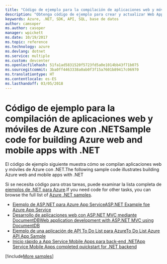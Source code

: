 ```yaml
---
title: "Código de ejemplo para la compilación de aplicaciones web y móviles de Azure con .NET"
description: "Obtenga código de ejemplo para crear y actualizar Web Apps mediante .NET."
keywords: Azure, .NET, SDK, API, SQL, base de datos
author: camsoper
ms.author: casoper
manager: wpickett
ms.date: 10/19/2017
ms.topic: reference
ms.technology: azure
ms.devlang: dotnet
ms.service: multiple
ms.custom: devcenter
ms.openlocfilehash: 51fa1ad5831520f5723fd5a0e1014bb43f71b075
ms.sourcegitcommit: 3ba0ff4463338a0ab0f3f15a7601b89417c06970
ms.translationtype: HT
ms.contentlocale: es-ES
ms.lasthandoff: 03/05/2018
---
```

# <a name="sample-code-for-building-azure-web-and-mobile-apps-with-net"></a><span data-ttu-id="665be-104">Código de ejemplo para la compilación de aplicaciones web y móviles de Azure con .NET</span><span class="sxs-lookup"><span data-stu-id="665be-104">Sample code for building Azure web and mobile apps with .NET</span></span>

<span data-ttu-id="665be-105">El código de ejemplo siguiente muestra cómo se compilan aplicaciones web y móviles de Azure con .NET.</span><span class="sxs-lookup"><span data-stu-id="665be-105">The following sample code illustrates building Azure web and mobile apps with .NET</span></span>

<span data-ttu-id="665be-106">Si se necesita código para otras tareas, puede examinar la lista completa de [ejemplos de .NET para Azure](https://azure.microsoft.com/resources/samples/?platform=dotnet&view=azure-dotnet).</span><span class="sxs-lookup"><span data-stu-id="665be-106">If you need code for other tasks, you can browse the full list of [Azure .NET samples](https://azure.microsoft.com/resources/samples/?platform=dotnet&view=azure-dotnet).</span></span>

- [<span data-ttu-id="665be-107">Ejemplo de ASP.NET para Azure App Service</span><span class="sxs-lookup"><span data-stu-id="665be-107">ASP.NET Example foe Azure App Service</span></span>](https://azure.microsoft.com/resources/samples/app-service-web-dotnet-get-started/)
- [<span data-ttu-id="665be-108">Desarrollo de aplicaciones web con ASP.NET MVC mediante DocumentDB</span><span class="sxs-lookup"><span data-stu-id="665be-108">Web application development with ASP.NET MVC using DocumentDB</span></span>](https://azure.microsoft.com/resources/samples/documentdb-dotnet-todo-app/
)
- [<span data-ttu-id="665be-109">Ejemplo de una aplicación de API To Do List para Azure</span><span class="sxs-lookup"><span data-stu-id="665be-109">To Do List Azure API App Sample</span></span>](https://azure.microsoft.com/resources/samples/app-service-api-dotnet-todo-list/?cdn=disable)
- [<span data-ttu-id="665be-110">Inicio rápido a App Service Mobile Apps para back-end .NET</span><span class="sxs-lookup"><span data-stu-id="665be-110">App Service Mobile Apps completed quickstart for .NET backend</span></span>](https://azure.microsoft.com/resources/samples/app-service-mobile-dotnet-backend-quickstart/)


[!include[More samples](includes/more-samples.md)]
